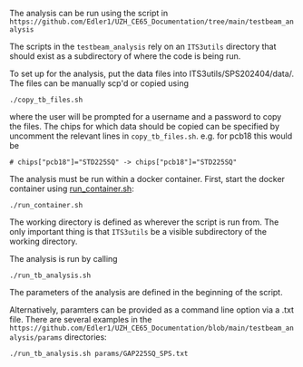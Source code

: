 The analysis can be run using the script in `https://github.com/Edler1/UZH_CE65_Documentation/tree/main/testbeam_analysis`

The scripts in the `testbeam_analysis` rely on an `ITS3utils` directory that should exist as a subdirectory of where the code is being run. 

To set up for the analysis, put the data files into ITS3utils/SPS202404/data/<CHIPNAME>. The files can be manually scp'd or copied using 
```
./copy_tb_files.sh 
```
where the user will be prompted for a username and a password to copy the files. The chips for which data should be copied can be specified by uncomment the relevant lines in `copy_tb_files.sh`. e.g. for pcb18 this would be 
```
# chips["pcb18"]="STD225SQ" -> chips["pcb18"]="STD225SQ"
```

The analysis must be run within a docker container. First, start the docker container using [run_container.sh](https://github.com/Edler1/UZH_CE65_Documentation/blob/main/testbeam_analysis/run_container.sh):
```
./run_container.sh
```
The working directory is defined as wherever the script is run from. The only important thing is that `ITS3utils` be a visible subdirectory of the working directory. 


The analysis is run by calling
```
./run_tb_analysis.sh

```
The parameters of the analysis are defined in the beginning of the script.

Alternatively, paramters can be provided as a command line option via a .txt file. There are several examples in the `https://github.com/Edler1/UZH_CE65_Documentation/blob/main/testbeam_analysis/params` directories:
```
./run_tb_analysis.sh params/GAP225SQ_SPS.txt
```
